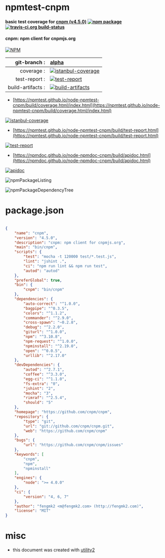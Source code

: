 # npmtest-cnpm

#### basic test coverage for  [cnpm (v4.5.0)](https://github.com/cnpm/cnpm)  [![npm package](https://img.shields.io/npm/v/npmtest-cnpm.svg?style=flat-square)](https://www.npmjs.org/package/npmtest-cnpm) [![travis-ci.org build-status](https://api.travis-ci.org/npmtest/node-npmtest-cnpm.svg)](https://travis-ci.org/npmtest/node-npmtest-cnpm)

#### cnpm: npm client for cnpmjs.org

[![NPM](https://nodei.co/npm/cnpm.png?downloads=true&downloadRank=true&stars=true)](https://www.npmjs.com/package/cnpm)

| git-branch : | [alpha](https://github.com/npmtest/node-npmtest-cnpm/tree/alpha)|
|--:|:--|
| coverage : | [![istanbul-coverage](https://npmtest.github.io/node-npmtest-cnpm/build/coverage.badge.svg)](https://npmtest.github.io/node-npmtest-cnpm/build/coverage.html/index.html)|
| test-report : | [![test-report](https://npmtest.github.io/node-npmtest-cnpm/build/test-report.badge.svg)](https://npmtest.github.io/node-npmtest-cnpm/build/test-report.html)|
| build-artifacts : | [![build-artifacts](https://npmtest.github.io/node-npmtest-cnpm/glyphicons_144_folder_open.png)](https://github.com/npmtest/node-npmtest-cnpm/tree/gh-pages/build)|

- [https://npmtest.github.io/node-npmtest-cnpm/build/coverage.html/index.html](https://npmtest.github.io/node-npmtest-cnpm/build/coverage.html/index.html)

[![istanbul-coverage](https://npmtest.github.io/node-npmtest-cnpm/build/screenCapture.buildCi.browser.%252Ftmp%252Fbuild%252Fcoverage.lib.html.png)](https://npmtest.github.io/node-npmtest-cnpm/build/coverage.html/index.html)

- [https://npmtest.github.io/node-npmtest-cnpm/build/test-report.html](https://npmtest.github.io/node-npmtest-cnpm/build/test-report.html)

[![test-report](https://npmtest.github.io/node-npmtest-cnpm/build/screenCapture.buildCi.browser.%252Ftmp%252Fbuild%252Ftest-report.html.png)](https://npmtest.github.io/node-npmtest-cnpm/build/test-report.html)

- [https://npmdoc.github.io/node-npmdoc-cnpm/build/apidoc.html](https://npmdoc.github.io/node-npmdoc-cnpm/build/apidoc.html)

[![apidoc](https://npmdoc.github.io/node-npmdoc-cnpm/build/screenCapture.buildCi.browser.%252Ftmp%252Fbuild%252Fapidoc.html.png)](https://npmdoc.github.io/node-npmdoc-cnpm/build/apidoc.html)

![npmPackageListing](https://npmtest.github.io/node-npmtest-cnpm/build/screenCapture.npmPackageListing.svg)

![npmPackageDependencyTree](https://npmtest.github.io/node-npmtest-cnpm/build/screenCapture.npmPackageDependencyTree.svg)



# package.json

```json

{
    "name": "cnpm",
    "version": "4.5.0",
    "description": "cnpm: npm client for cnpmjs.org",
    "main": "bin/cnpm",
    "scripts": {
        "test": "mocha -t 120000 test/*.test.js",
        "lint": "jshint .",
        "ci": "npm run lint && npm run test",
        "autod": "autod"
    },
    "preferGlobal": true,
    "bin": {
        "cnpm": "bin/cnpm"
    },
    "dependencies": {
        "auto-correct": "^1.0.0",
        "bagpipe": "^0.3.5",
        "colors": "^1.1.2",
        "commander": "^2.9.0",
        "cross-spawn": "~0.2.8",
        "debug": "^2.2.0",
        "giturl": "^1.0.0",
        "npm": "^3.10.8",
        "npm-request": "^1.0.0",
        "npminstall": "^2.19.0",
        "open": "^0.0.5",
        "urllib": "^2.17.0"
    },
    "devDependencies": {
        "autod": "^2.7.1",
        "coffee": "^3.3.0",
        "egg-ci": "^1.1.0",
        "fs-extra": "0",
        "jshint": "2",
        "mocha": "3",
        "rimraf": "^2.5.4",
        "should": "5"
    },
    "homepage": "https://github.com/cnpm/cnpm",
    "repository": {
        "type": "git",
        "url": "git://github.com/cnpm/cnpm.git",
        "web": "https://github.com/cnpm/cnpm"
    },
    "bugs": {
        "url": "https://github.com/cnpm/cnpm/issues"
    },
    "keywords": [
        "cnpm",
        "npm",
        "npminstall"
    ],
    "engines": {
        "node": ">= 4.0.0"
    },
    "ci": {
        "version": "4, 6, 7"
    },
    "author": "fengmk2 <m@fengmk2.com> (http://fengmk2.com)",
    "license": "MIT"
}
```



# misc
- this document was created with [utility2](https://github.com/kaizhu256/node-utility2)
